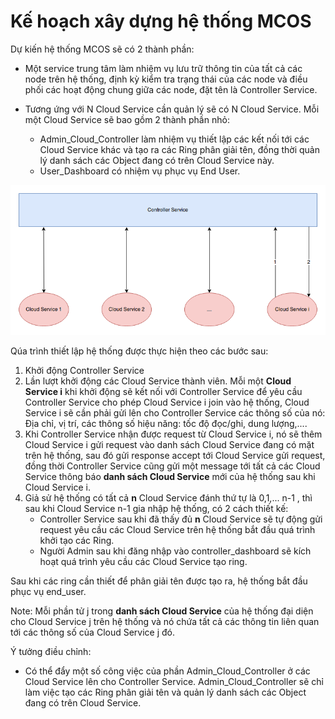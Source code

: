 # Kế hoạch xây dựng hệ thống MCOS

Dự kiến hệ thống MCOS sẽ có 2 thành phần: 

- Một service trung tâm làm nhiệm vụ lưu trữ thông tin của tất cả các node trên hệ thống, định kỳ kiểm tra trạng thái của các node và điều phối các hoạt động chung giữa các node, đặt tên là Controller Service.

- Tương ứng với N Cloud Service cần quản lý sẽ có N Cloud Service. Mỗi một Cloud Service sẽ bao gồm 2 thành phần nhỏ:
    - Admin\_Cloud\_Controller làm nhiệm vụ thiết lập các kết nối tới các Cloud Service khác và tạo ra các Ring phân giải tên, đồng thời quản lý danh sách các Object đang có trên Cloud Service này.
    - User\_Dashboard có nhiệm vụ phục vụ End User.

![plan mcos version1.png](./images/plan_mcos_version1.png)

Qúa trình thiết lập hệ thống được thực hiện theo các bước sau:

1. Khởi động Controller Service
1. Lần lượt khởi động các Cloud Service thành viên. Mỗi một **Cloud Service i** khi khởi động sẽ kết nối với Controller Service để yêu cầu Controller Service cho phép Cloud Service i join vào hệ thống, Cloud Service i sẽ cần phải gửi lên cho Controller Service các thông số của nó: Địa chỉ, vị trí, các thông số hiệu năng: tốc độ đọc/ghi, dung lượng,....
1. Khi Controller Service nhận được request từ Cloud Service i, nó sẽ thêm Cloud Service i gửi request vào danh sách Cloud Service đang có mặt trên hệ thống, sau đó gửi response accept tới Cloud Service gửi request, đồng thời Controller Service cũng gửi một message tới tất cả các Cloud Service thông báo **danh sách Cloud Service** mới của hệ thống sau khi Cloud Service i.
1. Giả sử hệ thống có tất cả **n** Cloud Service đánh thứ tự là 0,1,... n-1 , thì sau khi Cloud Service n-1 gia nhập hệ thống, có 2 cách thiết kế:
    - Controller Service sau khi đã thấy đủ **n** Cloud Service sẽ tự động gửi request yêu cầu các Cloud Service trên hệ thống bắt đầu quá trình khởi tạo các Ring.
    - Người Admin sau khi đăng nhập vào controller_dashboard  sẽ kích hoạt quá trình yêu cầu các Cloud Service tạo ring.

Sau khi các ring cần thiết để phân giải tên được tạo ra, hệ thống bắt đầu phục vụ end_user.

Note: Mỗi phần tử j trong **danh sách Cloud Service** của hệ thống đại diện cho Cloud Service j trên hệ thống và nó chứa tất cả các thông tin liên quan tới các thông số của Cloud Service j đó.

Ý tưởng điều chỉnh:

- Có thể đẩy một số công việc của phần Admin\_Cloud\_Controller ở các Cloud Service lên cho Controller Service. Admin\_Cloud\_Controller sẽ chỉ làm việc tạo các Ring phân giải tên và quản lý danh sách các Object đang có trên Cloud Service.